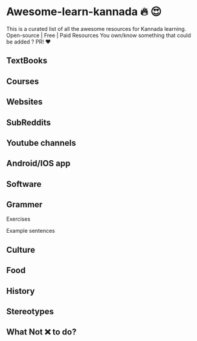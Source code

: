 # Awesome-learn-kannada :fire: :heart_eyes:
This is a curated list of all the awesome resources for Kannada  learning. Open-source | Free | Paid Resources
You own/know something that could be added ? PR! :heart:


## TextBooks


## Courses 


## Websites



## SubReddits


## Youtube channels



## Android/IOS app


## Software

## Grammer


Exercises


Example sentences


## Culture

## Food

## History

## Stereotypes  

## What Not :x:  to do?


